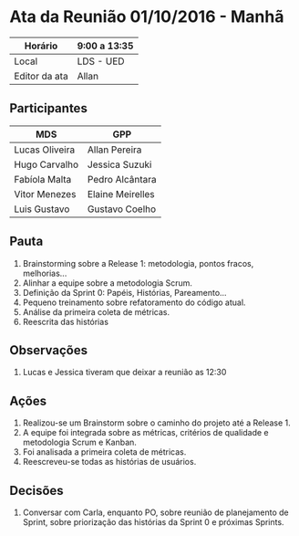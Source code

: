 # Ata da Reunião 01/10/2016 - Manhã


Horário | 9:00 a 13:35|
--------|-----------------|
Local   | LDS - UED |
Editor da ata | Allan |

## Participantes

MDS           |           GPP   |
--------------|-----------------|
Lucas Oliveira|Allan Pereira    |
Hugo Carvalho |Jessica Suzuki   |
Fabíola Malta |Pedro Alcântara  |
Vitor Menezes |Elaine Meirelles |
Luis Gustavo  |Gustavo Coelho   |

## Pauta

1. Brainstorming sobre a Release 1: metodologia, pontos fracos, melhorias...
2. Alinhar a equipe sobre a metodologia Scrum.
3. Definição da Sprint 0: Papéis, Histórias, Pareamento...
4. Pequeno treinamento sobre refatoramento do código atual.
5. Análise da primeira coleta de métricas.
6. Reescrita das histórias

## Observações 

1. Lucas e Jessica tiveram que deixar a reunião as 12:30

## Ações

1. Realizou-se um Brainstorm sobre o caminho do projeto até a Release 1.
2. A equipe foi integrada sobre as métricas, critérios de qualidade e metodologia Scrum e Kanban.
3. Foi analisada a primeira coleta de métricas. 
4. Reescreveu-se todas as histórias de usuários.

## Decisões

1. Conversar com Carla, enquanto PO, sobre reunião de planejamento de Sprint, sobre priorização das histórias da Sprint 0 e próximas Sprints.

